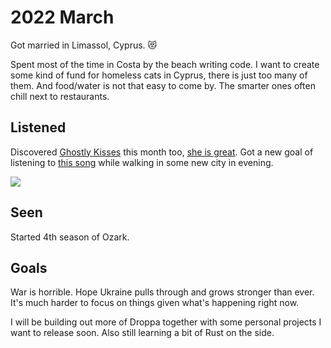 # 2022 March

Got married in Limassol, Cyprus. 😻

Spent most of the time in Costa by the beach writing code. I want to create some kind of fund for homeless cats in Cyprus, there is just too many of them. And food/water is not that easy to come by. The smarter ones often chill next to restaurants.

## Listened

Discovered [Ghostly Kisses](https://open.spotify.com/artist/7EkzQPP0cgt2qCnXUg6PHj) this month too, [she is great](https://open.spotify.com/track/0YRYs1HSkie0eZ02ON4euX). Got a new goal of listening to [this song](https://open.spotify.com/track/2k750ut7R7B2M2oWZtE2jC) while walking in some new city in evening.

![](https://i.imgur.com/xYQEhPM.png)

## Seen

Started 4th season of Ozark.

## Goals

War is horrible. Hope Ukraine pulls through and grows stronger than ever. It's much harder to focus on things given what's happening right now.

I will be building out more of Droppa together with some personal projects I want to release soon. Also still learning a bit of Rust on the side.

